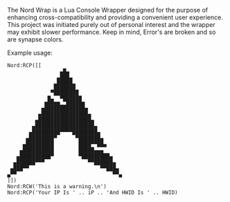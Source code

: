 The Nord Wrap is a Lua Console Wrapper designed for the purpose of enhancing cross-compatibility and providing a convenient user experience. This project was initiated purely out of personal interest and the wrapper may exhibit slower performance. Keep in mind, Error's are broken and so are synapse colors.

Example usage:
```Nord:RCC()
Nord:RCP([[
                 ▄█▄
                ▄███▄
               ▄█████▄
              ▄███████▄
             ▄ ▀▀██████▄
            ▄██▄▄ ▀█████▄
           ▄█████████████▄
          ▄███████████████▄
         ▄█████████████████▄
        ▄███████████████████▄
       ▄█████████▀▀▀▀████████▄
      ▄████████▀      ▀███████▄
     ▄█████████        ████▀▀██▄
    ▄██████████        █████▄▄▄
   ▄██████████▀        ▀█████████▄
  ▄██████▀▀▀              ▀▀██████▄
 ▄███▀▀                       ▀▀███▄
▄▀▀                               ▀▀▄
]])
Nord:RCW('This is a warning.\n')
Nord:RCP('Your IP Is ' .. iP .. 'And HWID Is ' .. HWID)
```
